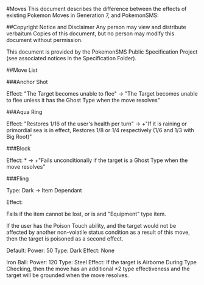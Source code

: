 #Moves
This document describes the difference between the effects of existing Pokemon Moves in Generation 7, and PokemonSMS:

##Copyright Notice and Disclaimer
Any person may view and distribute verbaitum Copies of this document, but no person may modify this document without permission. 

This document is provided by the PokemonSMS Public Specification Project (see associated notices in the Specification Folder). 

##Move List

###Anchor Shot

Effect: "The Target becomes unable to flee" -> "The Target becomes unable to flee unless it has the Ghost Type when the move resolves"

###Aqua Ring

Effect: "Restores 1/16 of the user's health per turn" -> +"If it is raining or primordial sea is in effect, Restores 1/8 or 1/4 respectively (1/6 and 1/3 with Big Root)"

###Block

Effect: * -> +"Fails unconditionally if the target is a Ghost Type when the move resolves"

###Fling

Type: Dark -> Item Dependant

Effect:

Fails if the item cannot be lost, or is and "Equipment" type item.

If the user has the Poison Touch ability, and the target would not be affected by another non-volatile status condition as a result of this move, then the target is poisoned as a second effect. 

Default:
Power: 50
Type: Dark
Effect: None



Iron Ball: 
Power: 120
Type: Steel
Effect: If the target is Airborne During Type Checking, then the move has an additional *2 type effectiveness and the target will be grounded when the move resolves. 








